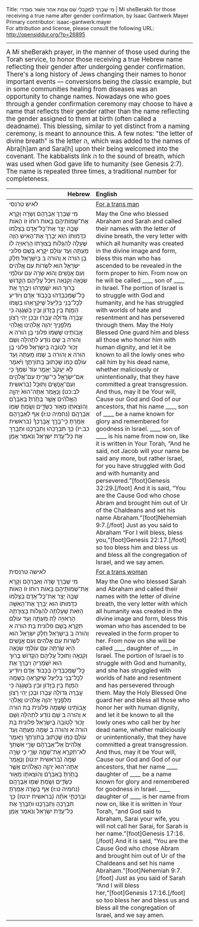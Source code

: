 <html>
<head></head>
<body>
Title: מִי שֶׁבֵּרָךְ לִמְקַבְּלֵי שֵׁם אֱמֶת אַחַר אִשּׁוּר מְגַדְּרִי | Mi sheBerakh for those receiving a true name after gender confirmation, by Isaac Gantwerk Mayer<br />
Primary contributor: isaac-gantwerk.mayer<br />
For attribution and license, please consult the following URL: <a href="http://opensiddur.org/?p=26895">http://opensiddur.org/?p=26895</a>
<p />
<hr />

<div class="english" style="font-size: 1.2em;">
A Mi sheBerakh prayer, in the manner of those used during the Torah service, to honor those receiving a true Hebrew name reflecting their gender after undergoing gender confirmation. There's a long history of Jews changing their names to honor important events — conversions being the classic example, but in some communities healing from diseases was an opportunity to change names. Nowadays one who goes through a gender confirmation ceremony may choose to have a name that reflects their gender rather than the name reflecting the gender assigned to them at birth (often called a deadname). This blessing, similar to yet distinct from a naming ceremony, is meant to announce this. A few notes: "the letter of divine breath" is the letter ה, which was added to the names of Abra[h]am and Sara[h] upon their being welcomed into the covenant. The kabbalists link ה to the sound of breath, which was used when God gave life to humanity (see Genesis 2:7). The name is repeated three times, a traditional number for completeness.
</div>

<table style="margin-left: auto;margin-right: auto;" class="draggable">
<thead><tr><th id="x" style="text-align: right;">Hebrew</th><th style="text-align: left;">English</th></tr></thead>
<tbody>
<tr><td style="vertical-align:top;" width="46%">
<div class="liturgy"><span lang="he">
לאיש טרנסי
</span></div></td>
 
<td style="vertical-align:top;" width="53%">
<div class="english">
<u>For a trans man</u>
</div></td></tr>


<tr><td style="vertical-align:top;" width="46%">
<div class="liturgy"><span lang="he">
מִי שֶׁבֵּרַךְ אַבְרָהָם וְשָׂרָה וְקָרָא אֶת־שְׁמוֹתֵיהֶם בְּאוֹת רוּחוֹ זוֹ הַאוֹת שֶׁבָּהּ יָצַר אֶת־כׇּל־אָדָם בְּצַלְמוֹ כִּדְמוּתוֹ הוּא יְבָרֵךְ אֶת־הָאִישׁ הַזֶּה שֶׁעָלָה לְהִגָּלוֹת בְּצוּרָתוֹ הָרְאוּיָה לוֹ׃ מֵעַתָּה וְעַד עוֹלָם יִקָּרֵא בְּשֵׁם <span class="instruction">פלוני בֶּן הורה א וְהורה ב</span> בְּיִשְׁרָאֵל׃ חֵלֶק יִשְׂרָאֵל הוּא לִשְׂרוֹת עִם אֱלֹהִים וְעִם אֲנָשִׁים וְהוּא שָׂרָה עִם עוֹלְמֵי שִׂנְאָה וְקִנְאָה וַיּוּכַל עֲלֵיהֶם׃ הַקָּדוֹשׁ בָּרוּךְ הוּא יִשְׁמְרֵהוּ וִיבָרֵךְ אֶת כׇּל־שֶׁמְּכַבְּדֵהוּ בְּכָבוֹד אָדָם וְיוֹדִיעַ לְכׇל־בְּנֵי בְּלִיַּעַל שֶׁיִּקְרָאֵהוּ בִּשְׁמוֹ הַמָּוֶת בֵּין בְּזָדוֹן וּבֵין בִּשְׁגָגָה כִּי עֲבֵרָה גְּדוֹלָה עָבְרוּ׃ וּבְכֵן יְהִי רָצוֹן מִלְּפָנֶיךָ יְהוָה אֱלֹהֵינוּ וֶאֱלֹהֵי אֲבוֹתֵינוּ שֶׁשְׁמוֹ <span class="instruction">פלוני בֶּן הורה א וְהורה ב</span> שֵׁם נוֹדַע לִתְהִלָּה וְשֵׁם זָכוּר לְטוֹבָה בְּיִשְׂרָאֵל׃ <span class="instruction">פלוני בֶּן הורה א וְהורה ב</span> שְׁמוֹ מֵעַתָּה וְעַד עוֹלָם כְּמוֹ שֶׁכָּתוּב בְּתוֹרָתֶךָ וַיֹּ֗אמֶר לֹ֤א יַעֲקֹב֙ יֵאָמֵ֥ר עוֹד֙ שִׁמְךָ֔ כִּ֖י אִם־יִשְׂרָאֵ֑ל כִּֽי־שָׂרִ֧יתָ עִם־אֱלֹהִ֛ים וְעִם־אֲנָשִׁ֖ים וַתּוּכָֽל <span class="citation">(בראשית לב:כט)</span>׃ וְנֶאֱמַר אַתָּה־הוּא֙ יְהוָ֣ה הָאֱלֹהִ֔ים אֲשֶׁ֤ר בָּחַ֙רְתָּ֙ בְּאַבְרָ֔ם וְהוֹצֵאת֖וֹ מֵא֣וּר כַּשְׂדִּ֑ים וְשַׂ֥מְתָּ שְּׁמ֖וֹ אַבְרָהָֽם <span class="citation">(נחמיה ט:ז)</span>׃ אַף לְאַבְרָהָם אָמַרְתָּ כִּֽי־בָרֵ֣ךְ אֲבָרֶכְךָ֗ <span class="citation">(בראשית כב:יז)</span> כָּךְ תִּבְרָכֵהוּ וְתִבְרָכֶנּוּ וּתְבָרֵךְ אֶת כּֽל־עֲדַת יִשְׂרָאֵל וְנֹאמַר אָמֵן׃
</span></div></td>
 
<td style="vertical-align:top;" width="53%">
<div class="english">
May the One who blessed Abraham and Sarah and called their names with the letter of divine breath, the very letter with which all humanity was created in the divine image and form, bless this man who has ascended to be revealed in the form proper to him. From now on he will be called <span class="citation">____ son of ____</span> in Israel. The portion of Israel is to struggle with God and humanity, and he has struggled with worlds of hate and resentment and has persevered through them. May the Holy Blessed One guard him and bless all those who honor him with human dignity, and let it be known to all the lowly ones who call him by his dead name, whether maliciously or unintentionally, that they have committed a great transgression. And thus, may it be Your will, Cause our God and God of our ancestors, that his name <span class="citation">____ son of ____</span> be a name known for glory and remembered for goodness in Israel. <span class="citation">____ son of ____</span> is his name from now on, like it is written in Your Torah, “And he said, not Jacob will your name be said any more, but rather Israel, for you have struggled with God and with humanity and persevered.”[foot]Genesis 32:29.[/foot] And it is said, “You are the Cause God who chose Abram and brought him out of Ur of the Chaldeans and set his name Abraham.”[foot]Nehemiah 9:7.[/foot] Just as you said to Abraham “For I will bless, bless you,”[foot]Genesis 22:17.[/foot] so too bless him and bless us and bless all the congregation of Israel, and we say amen.
</div></td></tr>


<tr><td style="vertical-align:top;" width="46%">
<div class="liturgy"><span lang="he">
לאישה טרנסית
</span></div></td>
 
<td style="vertical-align:top;" width="53%">
<div class="english">
<u>For a trans woman</u>
</div></td></tr>


<tr><td style="vertical-align:top;" width="46%">
<div class="liturgy"><span lang="he">
מִי שֶׁבֵּרַךְ שָׂרָה וְאַבְרָהָם וְקָרָא אֶת־שְׁמוֹתֵיהֶם בְּאוֹת רוּחוֹ זוֹ הַאוֹת שֶׁבָּהּ יָצַר אֶת־כׇּל־אָדָם בְּצַלְמוֹ כִּדְמוּתוֹ הוּא יְבָרֵךְ אֶת־הָאִשָּׁה הַזֹּאת שֶׁעָלְתָה לְהִגָּלוֹת בְּצוּרָתָהּ הָרְאוּיָה לָהּ׃ מֵעַתָּה וְעַד עוֹלָם תִּקָּרֵא בְּשֵׁם <span class="instruction">פלונית בַּת הורה א וְהורה ב</span> בְּיִשְׁרָאֵל׃ חֵלֶק יִשְׂרָאֵל הוּא לִשְׂרוֹת עִם אֱלֹהִים וְעִם אֲנָשִׁים הִיא שָׂרְתָה עִם עוֹלְמֵי שִׂנְאָה וְקִנְאָה וַתּוּכַל עֲלֵיהֶם׃ הַקָּדוֹשׁ בָּרוּךְ הוּא יִשְׁמְרֵיהָ וִיבָרֵךְ אֶת כׇּל־שֶׁמְּכַבְּדֶיהָ בְּכָבוֹד אָדָם וְיוֹדִיעַ לְכׇל־בְּנֵי בְּלִיַּעַל שֶׁיִּקְרָאֵהָ בִּשְׁמָהּ הַמָּוֶת בֵּין בְּזָדוֹן וּבֵין בִּשְׁגָגָה כִּי עֲבֵרָה גְּדוֹלָה עָבְרוּ׃ וּבְכֵן יְהִי רָצוֹן מִלְּפָנֶיךָ יְהוָה אֱלֹהֵינוּ וֶאֱלֹהֵי אֲבוֹתֵינוּ שֶׁשְׁמָהּ <span class="instruction">פלונית בַּת הורה א וְהורה ב</span> שֵׁם נוֹדַע לִתְהִלָּה וְשֵׁם זָכוּר לְטוֹבָה בְּיִשְׂרָאֵל׃ <span class="instruction">פלונית בַּת הורה א וְהורה ב</span> שְׁמָהּ מֵעַתָּה וְעַד עוֹלָם כְּמוֹ שֶׁכָּתוּב בְּתוֹרָתֶךָ וַיֹּ֤אמֶר אֱלֹהִים֙ אֶל־אַבְרָהָ֔ם שָׂרַ֣י אִשְׁתְּךָ֔ לֹא־תִקְרָ֥א אֶת־שְׁמָ֖הּ שָׂרָ֑י כִּ֥י שָׂרָ֖ה שְׁמָֽהּ <span class="citation">(בראשית יז:טו)</span>׃ וְנֶאֱמַר אַתָּה־הוּא֙ יְהוָ֣ה הָאֱלֹהִ֔ים אֲשֶׁ֤ר בָּחַ֙רְתָּ֙ בְּאַבְרָ֔ם וְהוֹצֵאת֖וֹ מֵא֣וּר כַּשְׂדִּ֑ים וְשַׂ֥מְתָּ שְּׁמ֖וֹ אַבְרָהָֽם <span class="citation">(נחמיה ט:ז)</span>׃ אַף בְּשָׂרָה אָמַרְתָּ וּבֵרַכְתִּ֣י אֹתָ֔הּ <span class="citation">(בראשית יז:טז)</span> כָּךְ תִּבְרָכֵהָ וְתִבְרָכֶנּוּ וּתְבָרֵךְ אֶת כּֽל־עֲדַת יִשְׂרָאֵל וְנֹאמַר אָמֵן׃
</span></div></td>
 
<td style="vertical-align:top;" width="53%">
<div class="english">
May the One who blessed Sarah and Abraham and called their names with the letter of divine breath, the very letter with which all humanity was created in the divine image and form, bless this woman who has ascended to be revealed in the form proper to her. From now on she will be called <span class="citation">____ daughter of ____</span> in Israel. The portion of Israel is to struggle with God and humanity, and she has struggled with worlds of hate and resentment and has persevered through them. May the Holy Blessed One guard her and bless all those who honor her with human dignity, and let it be known to all the lowly ones who call her by her dead name, whether maliciously or unintentionally, that they have committed a great transgression. And thus, may it be Your will, Cause our God and God of our ancestors, that her name <span class="citation">____ daughter of ____</span> be a name known for glory and remembered for goodness in Israel. <span class="citation">____ daughter of ____</span> is her name from now on, like it is written in Your Torah, “and God said to Abraham, Sarai your wife, you will not call her Sarai, for Sarah is her name.”[foot]Genesis 17:16.[/foot] And it is said, “You are the Cause God who chose Abram and brought him out of Ur of the Chaldeans and set his name Abraham.”[foot]Nehemiah 9:7.[/foot] Just as you said of Sarah “And I will bless her,”[foot]Genesis 17:16.[/foot] so too bless her and bless us and bless all the congregation of Israel, and we say amen.
</div></td></tr>
</tbody></table>
</body>
</html>
